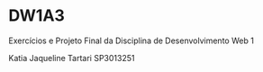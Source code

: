 # DW1A3
Exercícios e Projeto Final da Disciplina de Desenvolvimento Web 1

Katia Jaqueline Tartari SP3013251
